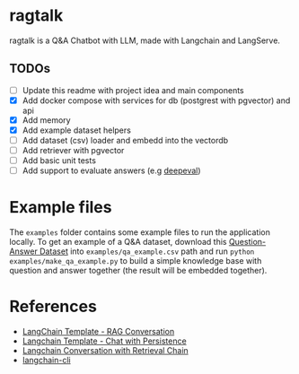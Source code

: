 # ragtalk
ragtalk is a Q&amp;A Chatbot with LLM, made with Langchain and LangServe.

## TODOs

- [ ] Update this readme with project idea and main components
- [x] Add docker compose with services for db (postgrest with pgvector) and api
- [x] Add memory
- [x] Add example dataset helpers
- [ ] Add dataset (csv) loader and embedd into the vectordb
- [ ] Add retriever with pgvector
- [ ] Add basic unit tests
- [ ] Add support to evaluate answers (e.g [deepeval](https://github.com/confident-ai/deepeval))

# Example files

The `examples` folder contains some example files to run the application locally. To get an example of a Q&A dataset, download this [Question-Answer Dataset](https://www.kaggle.com/datasets/rtatman/questionanswer-dataset?resource=download&select=S08_question_answer_pairs.txt) into `examples/qa_example.csv` path and run `python examples/make_qa_example.py` to build a simple knowledge base with question and answer together (the result will be embedded together).
# References
- [LangChain Template - RAG Conversation](https://github.com/langchain-ai/langchain/tree/master/templates/rag-conversation)
- [Langchain Template - Chat with Persistence](https://github.com/langchain-ai/langserve/blob/main/examples/chat_with_persistence/server.py)
- [Langchain Conversation with Retrieval Chain](https://github.com/langchain-ai/langserve/blob/main/examples/conversational_retrieval_chain/server.py)
- [langchain-cli](https://github.com/langchain-ai/langchain/blob/master/libs/cli/DOCS.md)
